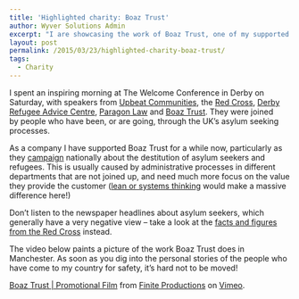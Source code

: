 ```yaml
---
title: 'Highlighted charity: Boaz Trust'
author: Wyver Solutions Admin
excerpt: "I are showcasing the work of Boaz Trust, one of my supported charities. Take a few minutes to watch the video. It's hard not to be moved by the personal stories of the people they are helping."
layout: post
permalink: /2015/03/23/highlighted-charity-boaz-trust/
tags:
  - Charity
---
```

I spent an inspiring morning at The Welcome Conference in Derby on Saturday, with speakers from <a href="http://www.upbeatcommunities.org/" target="_blank">Upbeat Communities</a>, the <a href="http://www.redcross.org.uk/en/What-we-do/Refugee-support" target="_blank">Red Cross</a>, <a href="http://home.btconnect.com/derbyrefugeeforum/" target="_blank">Derby Refugee Advice Centre</a>, <a href="http://www.theparagongroup.co.uk/paragon-law/" target="_blank">Paragon Law</a> and <a href="http://boaztrust.org.uk/" target="_blank">Boaz Trust</a>. They were joined by people who have been, or are going, through the UK&#8217;s asylum seeking processes.

As a company I have supported Boaz Trust for a while now, particularly as they <a href="http://boaztrust.org.uk/get-involved/campaigns/" target="_blank">campaign</a> nationally about the destitution of asylum seekers and refugees. This is usually caused by administrative processes in different departments that are not joined up, and need much more focus on the value they provide the customer (<a title="Introduction to systems thinking" href="{{ site.url }}/2015/03/15/introduction-to-systems-thinking/" target="_blank">lean or systems thinking</a> would make a massive difference here!)

Don&#8217;t listen to the newspaper headlines about asylum seekers, which generally have a very negative view &#8211; take a look at the <a href="http://www.redcross.org.uk/en/What-we-do/Refugee-support/Refugee-facts-and-figures" target="_blank">facts and figures from the Red Cross</a> instead.

The video below paints a picture of the work Boaz Trust does in Manchester. As soon as you dig into the personal stories of the people who have come to my country for safety, it&#8217;s hard not to be moved!



[Boaz Trust | Promotional Film][2] from [Finite Productions][3] on [Vimeo][4].

 [2]: https://vimeo.com/32966011
 [3]: https://vimeo.com/finiteprods
 [4]: https://vimeo.com
